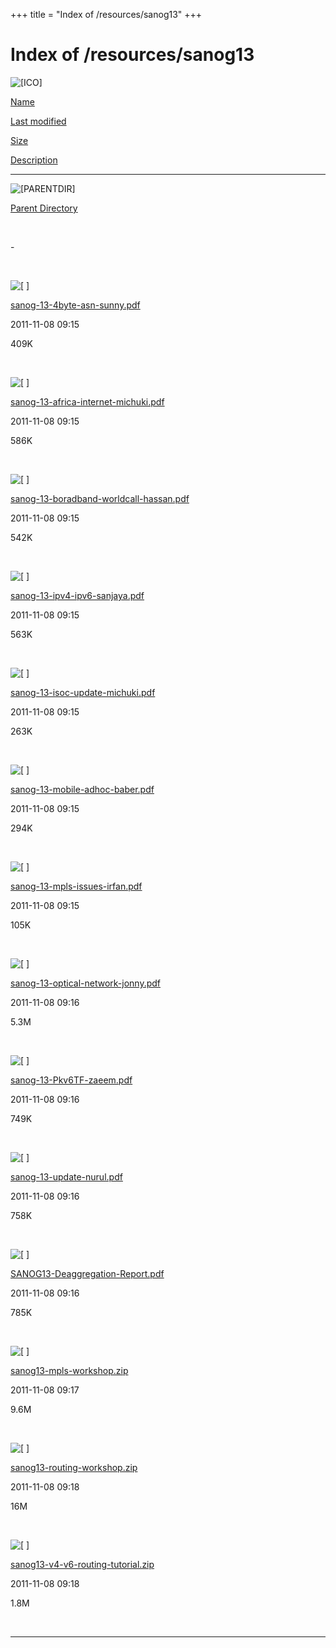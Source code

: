+++
title = "Index of /resources/sanog13"
+++

Index of /resources/sanog13
===========================

![\[ICO\]](../../icons/blank.gif)

[Name](index.html@C=N%3BO=A.html)

[Last modified](index.html@C=M%3BO=D.html)

[Size](index.html@C=S%3BO=A.html)

[Description](index.html@C=D%3BO=A.html)

------------------------------------------------------------------------

![\[PARENTDIR\]](../../icons/back.gif)

[Parent Directory](../index.html)

 

\-

 

![\[ \]](../../icons/layout.gif)

[sanog-13-4byte-asn-sunny.pdf](sanog-13-4byte-asn-sunny.pdf)

2011-11-08 09:15

409K

 

![\[ \]](../../icons/layout.gif)

[sanog-13-africa-internet-michuki.pdf](sanog-13-africa-internet-michuki.pdf)

2011-11-08 09:15

586K

 

![\[ \]](../../icons/layout.gif)

[sanog-13-boradband-worldcall-hassan.pdf](sanog-13-boradband-worldcall-hassan.pdf)

2011-11-08 09:15

542K

 

![\[ \]](../../icons/layout.gif)

[sanog-13-ipv4-ipv6-sanjaya.pdf](sanog-13-ipv4-ipv6-sanjaya.pdf)

2011-11-08 09:15

563K

 

![\[ \]](../../icons/layout.gif)

[sanog-13-isoc-update-michuki.pdf](sanog-13-isoc-update-michuki.pdf)

2011-11-08 09:15

263K

 

![\[ \]](../../icons/layout.gif)

[sanog-13-mobile-adhoc-baber.pdf](sanog-13-mobile-adhoc-baber.pdf)

2011-11-08 09:15

294K

 

![\[ \]](../../icons/layout.gif)

[sanog-13-mpls-issues-irfan.pdf](sanog-13-mpls-issues-irfan.pdf)

2011-11-08 09:15

105K

 

![\[ \]](../../icons/layout.gif)

[sanog-13-optical-network-jonny.pdf](sanog-13-optical-network-jonny.pdf)

2011-11-08 09:16

5.3M

 

![\[ \]](../../icons/layout.gif)

[sanog-13-Pkv6TF-zaeem.pdf](sanog-13-Pkv6TF-zaeem.pdf)

2011-11-08 09:16

749K

 

![\[ \]](../../icons/layout.gif)

[sanog-13-update-nurul.pdf](sanog-13-update-nurul.pdf)

2011-11-08 09:16

758K

 

![\[ \]](../../icons/layout.gif)

[SANOG13-Deaggregation-Report.pdf](SANOG13-Deaggregation-Report.pdf)

2011-11-08 09:16

785K

 

![\[ \]](../../icons/compressed.gif)

[sanog13-mpls-workshop.zip](sanog13-mpls-workshop.zip)

2011-11-08 09:17

9.6M

 

![\[ \]](../../icons/compressed.gif)

[sanog13-routing-workshop.zip](sanog13-routing-workshop.zip)

2011-11-08 09:18

16M

 

![\[ \]](../../icons/compressed.gif)

[sanog13-v4-v6-routing-tutorial.zip](sanog13-v4-v6-routing-tutorial.zip)

2011-11-08 09:18

1.8M

 

------------------------------------------------------------------------
